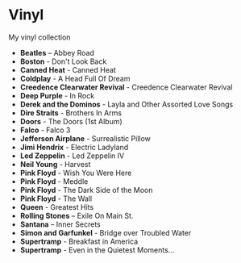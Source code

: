 # Vinyl

My vinyl collection

- **Beatles** – Abbey Road
- **Boston** - Don't Look Back
- **Canned Heat** - Canned Heat
- **Coldplay** - A Head Full Of Dream
- **Creedence Clearwater Revival** - Creedence Clearwater Revival
- **Deep Purple** - In Rock
- **Derek and the Dominos** - Layla and Other Assorted Love Songs
- **Dire Straits** - Brothers In Arms
- **Doors** - The Doors (1st Album)
- **Falco** - Falco 3
- **Jefferson Airplane** - Surrealistic Pillow
- **Jimi Hendrix** - Electric Ladyland
- **Led Zeppelin** - Led Zeppelin IV
- **Neil Young** - Harvest
- **Pink Floyd** -  Wish You Were Here
- **Pink Floyd** - Meddle
- **Pink Floyd** - The Dark Side of the Moon
- **Pink Floyd** - The Wall
- **Queen** - Greatest Hits
- **Rolling Stones** – Exile On Main St.
- **Santana** – Inner Secrets
- **Simon and Garfunkel** - Bridge over Troubled Water
- **Supertramp** - Breakfast in America
- **Supertramp** - Even in the Quietest Moments...
